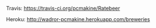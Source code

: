Travis:
https://travis-ci.org/pcmakine/Ratebeer

Heroku:
http://wadror-pcmakine.herokuapp.com/breweries
